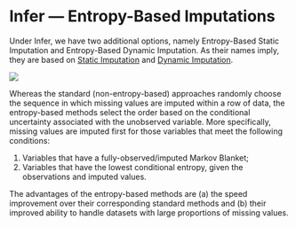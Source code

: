 # Infer — Entropy-Based Imputations

Under Infer, we have two additional options, namely Entropy-Based Static Imputation and Entropy-Based Dynamic Imputation. As their names imply, they are based on [Static Imputation](infer-static-imputation.md) and [Dynamic Imputation](infer-dynamic-imputation.md).

![](https://bayesia.clickhelp.co/resources/Storage/bayesialab/9-Missing\_Values-web-resources/image/2015-09-20\_16-56-08.png)

Whereas the standard (non-entropy-based) approaches randomly choose the sequence in which missing values are imputed within a row of data, the entropy-based methods select the order based on the conditional uncertainty associated with the unobserved variable. More specifically, missing values are imputed first for those variables that meet the following conditions:

1. Variables that have a fully-observed/imputed Markov Blanket;
2. Variables that have the lowest conditional entropy, given the observations and imputed values.

The advantages of the entropy-based methods are (a) the speed improvement over their corresponding standard methods and (b) their improved ability to handle datasets with large proportions of missing values.
